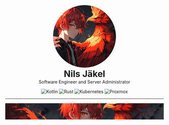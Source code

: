 <div style="text-align: center">
  <img src="assets/profile.png" alt="Redtronics logo" style="border-radius: 200rem; max-width: 200px; max-height: 200px;">
</div>

<h1 style="text-align: center; padding: 0; margin: 0">Nils Jäkel</h1>
<p style="text-align: center; margin-top: 0">Software Engineer and Server Administrator<p>
<div style="text-align: center">
    <img src="https://img.shields.io/badge/Kotlin-Redtronics?style=for-the-badge&logo=kotlin&labelColor=white&color=purple" alt="Kotlin">
    <img src="https://img.shields.io/badge/Rust-Redtronics?style=for-the-badge&logo=rust&labelColor=black&color=brown" alt="Rust">
    <img src="https://img.shields.io/badge/Kubernetes-Redtronics?style=for-the-badge&logo=kubernetes&labelColor=white&color=blue" alt="Kubernetes">
    <img src="https://img.shields.io/badge/Proxmox-Redtronics?style=for-the-badge&logo=proxmox&labelColor=black&color=orange" alt="Proxmox">
</div>
<hr>
<img src="assets/banner.png" alt="Redtronics Logo Banner">
